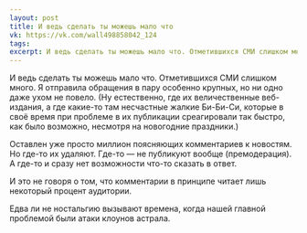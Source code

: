 ```yaml
---
layout: post
title: И ведь сделать ты можешь мало что
vk: https://vk.com/wall498858042_124
tags: 
excerpt: И ведь сделать ты можешь мало что. Отметившихся СМИ слишком много. Я отправила обращения в пару особенно крупных, но ни одно даже ухом не повело. (Ну естественно, где их величественные веб-издания, а где какие-то там несчастные жалкие Би-Би-Си, которые в своё время при проблеме в их публикации среагировали так быстро, как было возможно, несмотря на новогодние праздники.)
---
```

И ведь сделать ты можешь мало что. Отметившихся СМИ слишком много. Я отправила обращения в пару особенно крупных, но ни одно даже ухом не повело. (Ну естественно, где их величественные веб-издания, а где какие-то там несчастные жалкие Би-Би-Си, которые в своё время при проблеме в их публикации среагировали так быстро, как было возможно, несмотря на новогодние праздники.)

Оставлен уже просто миллион поясняющих комментариев к новостям. Но где-то их удаляют. Где-то — не публикуют вообще (премодерация). А где-то и сразу нет возможности что-то сказать в ответ.

И это не говоря о том, что комментарии в принципе читает лишь некоторый процент аудитории.

Едва ли не ностальгию вызывают времена, когда нашей главной проблемой были атаки клоунов астрала.